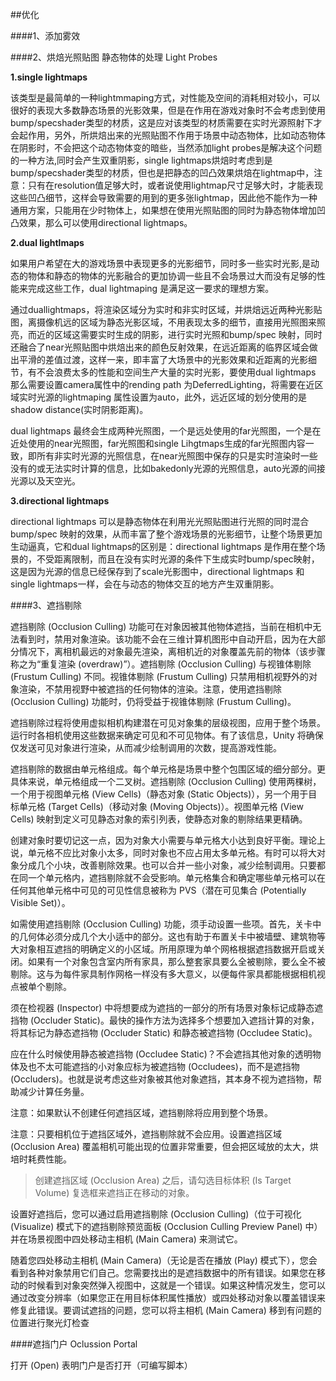 ##优化

####1、添加雾效

####2、烘焙光照贴图
    静态物体的处理
    Light Probes

**1.single lightmaps**

该类型是最简单的一种lightmmaping方式，对性能及空间的消耗相对较小，可以很好的表现大多数静态场景的光影效果，但是在作用在游戏对象时不会考虑到使用bump/specshader类型的材质，这是应对该类型的材质需要在实时光源照射下才会起作用，另外，所烘焙出来的光照贴图不作用于场景中动态物体，比如动态物体在阴影时，不会把这个动态物体变的暗些，当然添加light probes是解决这个问题的一种方法,同时会产生双重阴影，single lightmaps烘焙时考虑到是bump/specshader类型的材质，但也是把静态的凹凸效果烘焙在lightmap中，注意：只有在resolution值足够大时，或者说使用lightmap尺寸足够大时，才能表现这些凹凸细节，这样会导致需要的用到的更多张lightmap，因此他不能作为一种通用方案，只能用在少时物体上，如果想在使用光照贴图的同时为静态物体增加凹凸效果，那么可以使用directional lightmaps。

**2.dual lightlmaps**

如果用户希望在大的游戏场景中表现更多的光影细节，同时多一些实时光影,是动态的物体和静态的物体的光影融合的更加协调一些且不会场景过大而没有足够的性能来完成这些工作，dual lightmaping 是满足这一要求的理想方案。

通过duallightmaps，将渲染区域分为实时和非实时区域，并烘焙远近两种光影贴图，离摄像机远的区域为静态光影区域，不用表现太多的细节，直接用光照图来照亮，而近的区域这需要实时生成的阴影，进行实时光照和bump/spec 映射，同时还融合了near光照贴图中烘焙出来的颜色反射效果，在远近距离的临界区域会做出平滑的差值过渡，这样一来，即丰富了大场景中的光影效果和近距离的光影细节，有不会浪费太多的性能和空间生产大量的实时光影，要使用dual lightmaps 那么需要设置camera属性中的rending path 为DeferredLighting，将需要在近区域实时光源的lightmaping 属性设置为auto，此外，远近区域的划分使用的是shadow distance(实时阴影距离)。

dual lightmaps 最终会生成两种光照图，一个是远处使用的far光照图，一个是在近处使用的near光照图，far光照图和single Lihgtmaps生成的far光照图内容一致，即所有非实时光源的光照信息，在near光照图中保存的只是实时渲染时一些没有的或无法实时计算的信息，比如bakedonly光源的光照信息，auto光源的间接光源以及天空光。

**3.directional  lightmaps**

directional lightmaps 可以是静态物体在利用光光照贴图进行光照的同时混合bump/spec 映射的效果，从而丰富了整个游戏场景的光影细节，让整个场景更加生动逼真，它和dual lightmaps的区别是：directional lightmaps 是作用在整个场景的，不受距离限制，而且在没有实时光源的条件下生成实时bump/spec映射，这是因为光源的信息已经保存到了scale光影图中，directional lightmaps 和single lightmaps一样，会在与动态的物体交互的地方产生双重阴影。


####3、遮挡剔除

遮挡剔除 (Occlusion Culling) 功能可在对象因被其他物体遮挡，当前在相机中无法看到时，禁用对象渲染。该功能不会在三维计算机图形中自动开启，因为在大部分情况下，离相机最远的对象最先渲染，离相机近的对象覆盖先前的物体（该步骤称之为“重复渲染 (overdraw)”）。遮挡剔除 (Occlusion Culling) 与视锥体剔除 (Frustum Culling) 不同。视锥体剔除 (Frustum Culling) 只禁用相机视野外的对象渲染，不禁用视野中被遮挡的任何物体的渲染。注意，使用遮挡剔除 (Occlusion Culling) 功能时，仍将受益于视锥体剔除 (Frustum Culling)。

遮挡剔除过程将使用虚拟相机构建潜在可见对象集的层级视图，应用于整个场景。运行时各相机使用这些数据来确定可见和不可见物体。有了该信息，Unity 将确保仅发送可见对象进行渲染，从而减少绘制调用的次数，提高游戏性能。

遮挡剔除的数据由单元格组成。每个单元格是场景中整个包围区域的细分部分。更具体来说，单元格组成一个二叉树。遮挡剔除 (Occlusion Culling) 使用两棵树，一个用于视图单元格 (View Cells)（静态对象 (Static Objects)），另一个用于目标单元格 (Target Cells)（移动对象 (Moving Objects)）。视图单元格 (View Cells) 映射到定义可见静态对象的索引列表，使静态对象的剔除结果更精确。

创建对象时要切记这一点，因为对象大小需要与单元格大小达到良好平衡。理论上说，单元格不应比对象小太多，同时对象也不应占用太多单元格。有时可以将大对象分成几个小块，改善剔除效果。也可以合并一些小对象，减少绘制调用。只要都在同一个单元格内，遮挡剔除就不会受影响。单元格集合和确定哪些单元格可以在任何其他单元格中可见的可见性信息被称为 PVS（潜在可见集合 (Potentially Visible Set)）。

如需使用遮挡剔除 (Occlusion Culling) 功能，须手动设置一些项。首先，关卡中的几何体必须分成几个大小适中的部分。这也有助于布置关卡中被墙壁、建筑物等大对象相互遮挡的明确定义的小区域。所用原理为单个网格根据遮挡数据开启或关闭。如果有一个对象包含室内所有家具，那么整套家具要么全被剔除，要么全不被剔除。这与为每件家具制作网格一样没有多大意义，以便每件家具都能根据相机视点被单个剔除。

须在检视器 (Inspector) 中将想要成为遮挡的一部分的所有场景对象标记成静态遮挡物 (Occluder Static)。最快的操作方法为选择多个想要加入遮挡计算的对象，将其标记为静态遮挡物 (Occluder Static) 和静态被遮挡物 (Occludee Static)。

应在什么时候使用静态被遮挡物 (Occludee Static)？不会遮挡其他对象的透明物体及也不太可能遮挡的小对象应标为被遮挡物 (Occludees)，而不是遮挡物 (Occluders)。也就是说考虑这些对象被其他对象遮挡，其本身不视为遮挡物，帮助减少计算任务量。

注意：如果默认不创建任何遮挡区域，遮挡剔除将应用到整个场景。

注意：只要相机位于遮挡区域外，遮挡剔除就不会应用。设置遮挡区域 (Occlusion Area) 覆盖相机可能出现的位置非常重要，但会把区域放的太大，烘培时耗费性能。

>创建遮挡区域 (Occlusion Area) 之后，请勾选目标体积 (Is Target Volume) 复选框来遮挡正在移动的对象。

设置好遮挡后，您可以通过启用遮挡剔除 (Occlusion Culling)（位于可视化 (Visualize) 模式下的遮挡剔除预览面板 (Occlusion Culling Preview Panel) 中）并在场景视图中四处移动主相机 (Main Camera) 来测试它。

随着您四处移动主相机 (Main Camera)（无论是否在播放 (Play) 模式下），您会看到各种对象禁用它们自己。您需要找出的是遮挡数据中的所有错误。如果您在移动的时候看到对象突然弹入视图中，这就是一个错误。如果这种情况发生，您可以通过改变分辨率（如果您正在用目标体积属性播放）或四处移动对象以覆盖错误来修复此错误。要调试遮挡的问题，您可以将主相机 (Main Camera) 移到有问题的位置进行聚光灯检查

####遮挡门户 Oclussion Portal

打开 (Open)	表明门户是否打开（可编写脚本）